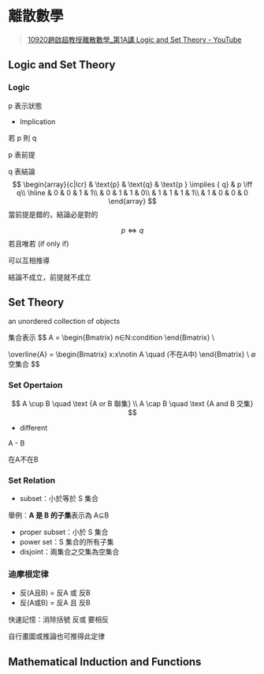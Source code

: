 # 離散數學

> [10920趙啟超教授離散數學_第1A講 Logic and Set Theory - YouTube](https://www.youtube.com/watch?v=A_NNGOqui7s&list=PLS0SUwlYe8cyaHfrgAVaaKVNkwLYNsTA2&index=1&ab_channel=NTHUOCW)

## Logic and Set Theory

### Logic

p 表示狀態

- Implication

若 p 則 q

p 表前提

q 表結論
$$
\begin{array}{c|lcr}
& \text{p} & \text{q} & \text{p } \implies { q} & p \iff q\\
\hline
& 0 & 0 & 1 & 1\\
& 0 & 1 & 1 & 0\\
& 1 & 1 & 1 & 1\\
& 1 & 0 & 0 & 0
\end{array}
$$
當前提是錯的，結論必是對的


$$
p \iff q
$$
若且唯若 (if only if)

可以互相推導

結論不成立，前提就不成立

## Set Theory

an unordered collection of objects

集合表示
$$
A =
\begin{Bmatrix}
	n∈N:condition
\end{Bmatrix} \\

\overline{A}  = 
\begin{Bmatrix}
	x:x\notin A \quad  (不在A中)
\end{Bmatrix} \\
∅ 空集合
$$


### Set Opertaion

$$
A \cup B \quad \text {A or B 聯集} \\
A \cap B \quad \text {A and B 交集}
$$

- different

A - B

在A不在B

### Set Relation

- subset：小於等於 S 集合

舉例：**A 是 B 的子集**表示為 A⊆B

- proper subset：小於 S 集合
- power set：S 集合的所有子集 
- disjoint：兩集合之交集為空集合

### 迪摩根定律

- 反(A且B) = 反A 或 反B
- 反(A或B) = 反A 且 反B

快速記憶：消除括號 反或 要相反

自行畫圖或推論也可推得此定律

## Mathematical Induction and Functions

